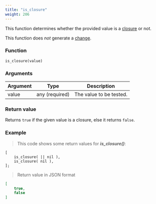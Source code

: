 ```yaml
---
title: "is_closure"
weight: 206
---
```


This function determines whether the provided value is a [closure](../../data-types/closure) or not.

This function does *not* generate a [change](../../overview/changes).

### Function

`is_closure(value)`

### Arguments

Argument | Type | Description
-------- | ---- | -----------
value | any (required) | The value to be tested.

### Return value

Returns `true` if the given value is a closure, else it returns `false`.

### Example

> This code shows some return values for ***is_closure()***:

```thingsdb,json_response
[
    is_closure( || nil ),
    is_closure( nil ),
];
```

> Return value in JSON format

```json
[
    true,
    false
]
```
